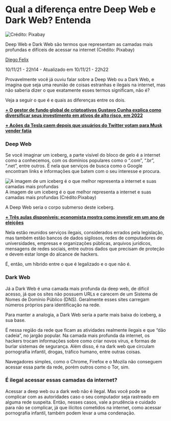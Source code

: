 #  Qual a diferença entre Deep Web e Dark Web? Entenda

![Crédito: Pixabay](https://www.istoedinheiro.com.br/wp-content/uploads/sites/17/2021/11/deep-web-1280x720.jpg)

Deep Web e Dark Web são termos que representam as camadas mais profundas e difíceis de acessar na internet (Crédito: Pixabay)

[Diego Felix](https://www.istoedinheiro.com.br/autor/diego-felix/)

10/11/21 - 22h14 - Atualizado em 10/11/21 - 22h22

Provavelmente você já ouviu falar sobre a Deep Web ou a Dark Web, e imagina que seja uma reunião de coisas estranhas e ilegais na internet, mas não saberia dizer o que exatamente esses termos significam, não é?





Veja a seguir o que é e quais as diferenças entre os dois.

**[+ O gestor de fundo global de criptoativos Gustavo Cunha explica como diversificar seus investimento em ativos de alto risco, em 2022](https://aulainaugural-a.fintrender.com.br/?utm_source=ISTOEDINHEIRO&utm_medium=link_dinamico_versao-a&utm_campaign=aula_inaugural_display&utm_term=MADNET_FOONE_FINTRENDER_AULA01)**

**[+ Ações da Tesla caem depois que usuários do Twitter votam para Musk vender fatia](https://www.istoedinheiro.com.br/acoes-da-tesla-caem/)**

### Deep Web

Se você imaginar um iceberg, a parte visível do bloco de gelo é a internet como a conhecemos, com os domínios populares como o “.com”, “.br”, “.net”, entre outros. É nela que serviços de busca como o Google encontram links e informações que batem com o seu interesse e procura.

![A imagem de um iceberg é o que melhor representa a internet e suas camadas mais profundas](https://www.istoedinheiro.com.br/wp-content/uploads/sites/17/2021/11/iceberg.jpg)A imagem de um iceberg é o que melhor representa a internet e suas camadas mais profundas (Crédito:Pixabay)

A Deep Web seria o corpo submerso deste iceberg.

**[+ Três aulas disponíveis: economista mostra como investir em um ano de eleições](https://lp.edpedia.com.br/live-pg/?utm_source=Istoé+Dinheiro&utm_medium=NL&utm_campaign=Lucre+em+qualquer+cenário)**





Nela estão reunidos serviços ilegais, considerados errados pela legislação, mas também estão bancos de dados sigilosos, redes de computadores de universidades, empresas e organizações públicas, arquivos jurídicos, mensagens de redes sociais, entre outros dados que precisam de proteção e devem estar longe do alcance de hackers.

É, então, um híbrido entre o que é legalizado e o que não é.

### Dark Web

Já a Dark Web é uma camada mais profunda da deep web, de difícil acesso, já que os sites não possuem URLs e carecem de um Sistema de Nomes de Domínio Público (DNS). Geralmente esses sites carregam números próprios para identificação na rede.

Para manter a analogia, a Dark Web seria a parte mais baixa do iceberg, a sua base.

É nessa região da rede que ficam as atividades realmente ilegais e que “dão cadeia”, no jargão popular. Na camada mais profunda da internet, os hackers trocam informações sobre como criar novos vírus, e formas de burlar sistemas de segurança. Além disso, é na dark web que circulam pornografia infantil, drogas, tráfico humano, entre outras coisas.

Navegadores simples, como o Chrome, Firefox e o Mozila não conseguem acessar essa parte da rede, porém outros como o Tor, sim.

### É ilegal acessar essas camadas da internet?

Acessar a deep web ou a dark web não é ilegal. Mas você pode se complicar com as autoridades caso o seu computador seja rastreado em alguma rede suspeita. Então, nesses casos, vale a prudência e cuidado para não se complicar, já que ilícitos cometidos na internet, como acessar pornografia infantil, também podem levar a uma condenação.